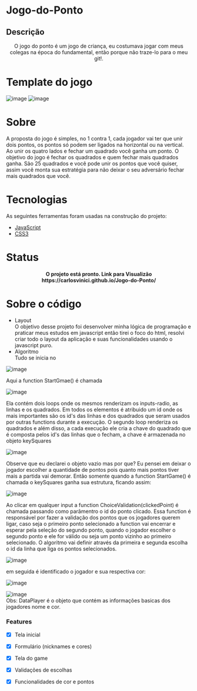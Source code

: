 # Jogo-do-Ponto

## Descrição 
<p align="center">O jogo do ponto é um jogo de criança, eu costumava jogar com meus colegas na época do fundamental, então porque não traze-lo para o meu git!.</p>

# Template do jogo
![image](https://user-images.githubusercontent.com/71861430/162077411-6efc9049-8869-4abe-9cdf-69b9d46568b0.png)
![image](https://user-images.githubusercontent.com/71861430/162077263-8a3deff6-b46d-4099-8550-44a031615476.png)

# Sobre 
A proposta do jogo é simples, no 1 contra 1, cada jogador vai ter que unir dois pontos, os pontos só podem ser ligados na horizontal ou na vertical.
Ao unir os quatro lados e fechar um quadrado você ganha um ponto. O objetivo do jogo é fechar os quadrados e quem fechar mais quadrados ganha. São 25 quadrados
e você pode unir os pontos que você quiser, assim você monta sua estratégia para não deixar o seu adversário fechar mais quadrados que você. 



# Tecnologias
As seguintes ferramentas foram usadas na construção do projeto:

- [JavaScript](https://developer.mozilla.org/pt-BR/docs/Web/JavaScript)
- [CSS3](https://pt.wikipedia.org/wiki/CSS3#:~:text=CSS3%20%C3%A9%20a%20terceira%20mais,web%20(p%C3%A1gina%20de%20internet).)




# Status
<h4 align="center"> 
	 O projeto está pronto.
	Link para Visualizão
https://carlosvinici.github.io/Jogo-do-Ponto/
	
</h4>


# Sobre o código 
- Layout <br>
O objetivo desse projeto foi desenvolver minha lógica de programação e praticar meus estudos em javascript então tirei o foco do html, resolvi
criar todo o layout da aplicação e suas funcionalidades usando o javascript puro.
- Algoritmo <br>
Tudo se inicia no <br>

![image](https://user-images.githubusercontent.com/71861430/162596257-fbfb2061-9969-4a22-81fe-11ae0ac1405e.png) <br> 

Aqui a function StartGmae() é chamada <br>

![image](https://user-images.githubusercontent.com/71861430/162596299-c61ea71c-a55a-4152-b055-ff533c36883e.png) <br>

Ela contém dois loops onde os mesmos renderizam os inputs-radio, as linhas e os quadrados. Em todos os elementos é atribuido um id 
onde os mais importantes são os id's das linhas e dos quadrados que seram usados por outras functions durante a execução. O segundo loop renderiza 
os quadrados e além disso, a cada execução ele cria a chave do quadrado que é composta pelos id's das linhas que o fecham, a chave é armazenada no objeto 
keySquares <br>

![image](https://user-images.githubusercontent.com/71861430/162596777-565c3376-9573-405a-9945-62cba8655d36.png) <br>

Observe que eu declarei o objeto vazio mas por que? Eu pensei em deixar o jogador escolher a quantidade de pontos pois quanto mais pontos tiver mais a partida vai 
demorar. Então somente quando a function StartGame() é chamada o keySquares ganha sua estrutura, ficando assim: <br>

![image](https://user-images.githubusercontent.com/71861430/162597135-81f1106c-467d-44bc-9245-f401de401ce9.png) <br>


Ao clicar em qualquer input a function ChoiceValidation(clickedPoint) é chamada passando como parâmentro o id do ponto clicado. 
Essa function é responsável por fazer a validação dos pontos que os jogadores querem ligar, caso seja o primeiro ponto selecionado a function vai encerrar 
e esperar pela seleção do segundo ponto, quando o jogador escolher o segundo ponto e ele for válido ou seja um ponto vizinho ao primeiro selecionado. O algoritmo vai definir através da primeira e segunda escolha o id da linha que liga os pontos selecionados. <br>

![image](https://user-images.githubusercontent.com/71861430/162597592-0fac9f6d-dc92-4c81-8828-5aae5767f091.png) <br>


em seguida é identificado o jogador e sua respectiva cor: <br>

![image](https://user-images.githubusercontent.com/71861430/162597347-d3672e9c-acb0-4482-9cd9-50dc5bebcb5b.png) <br>

![image](https://user-images.githubusercontent.com/71861430/162597389-0a8ff536-043d-43d4-b8de-53d6e3590c4f.png) <br>
Obs: DataPlayer é o objeto que contém as informações basicas dos jogadores nome e cor.





### Features

- [x] Tela inicial
- [x] Formulário (nicknames e cores)
- [x] Tela do game
- [x] Validações de escolhas
- [x] Funcionalidades de cor e pontos


